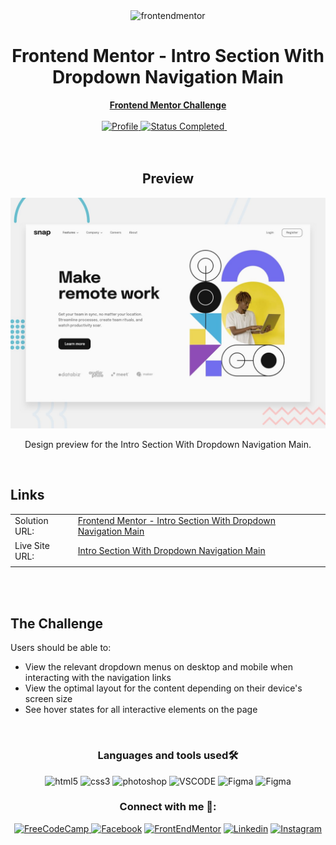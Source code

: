 <div align="center">
  <img src="https://www.frontendmentor.io/static/images/logo-mobile.svg" alt="frontendmentor" width="80">
  <h1>Frontend Mentor - Intro Section With Dropdown Navigation Main</h1>
  <a href="https://www.frontendmentor.io/challenges/intro-section-with-dropdown-navigation-ryaPetHE5"><strong>Frontend Mentor Challenge</strong></a>
</div>

<br>

<div align="center">
  <!-- Profiles -->
  <a href="https://www.frontendmentor.io/profile/jvssvj">
    <img src="https://img.shields.io/badge/Profile-jvssvj-fefefe?style=for-the-badge&logo=frontendmentor" alt="Profile">
  </a>

  <!-- Status -->
  <a href="#">
    <img src="https://img.shields.io/badge/Status-Completed-00CE80?style=for-the-badge" alt="Status Completed">
  </a> &nbsp;&nbsp;&nbsp;
</div>

<br />
<br />

<div align='center'>
  <h2>Preview</h2>
  <img src="./design/desktop-preview.jpg" alt="Intro Section With Dropdown Navigation Main Preview">
  <p>Design preview for the Intro Section With Dropdown Navigation Main.</p>
</div>

<br>


## Links

|||
| :----- | :----- |
| Solution URL: | [Frontend Mentor - Intro Section With Dropdown Navigation Main](https://www.frontendmentor.io/solutions/intro-component-with-signup-form-master-z_DMy2JYVI) |
| Live Site URL: | <a target href="https://jvssvj.github.io/Intro-Section-With-Dropdown-Navigation-Main/" target="_blank">Intro Section With Dropdown Navigation Main</a>
|||

<br>
<br>

## The Challenge

Users should be able to:
  - View the relevant dropdown menus on desktop and mobile when interacting with the navigation links
  - View the optimal layout for the content depending on their device's screen size
  - See hover states for all interactive elements on the page

<br>

<div align=center>
  <h3>Languages ​​and tools used🛠️</h3>
  <!--HTML5--> <img src="https://img.shields.io/badge/HTML5-E34F26?style=for-the-badge&logo=html5&logoColor=white" alt="html5" height="27"
  <!--CSS3--> <img src="https://img.shields.io/badge/CSS3-1572B6?style=for-the-badge&logo=css3&logoColor=white" alt="css3"  height="27"
  <!--Adobe Photoshop--> <img src="https://img.shields.io/badge/Adobe%20Photoshop-31A8FF?style=for-the-badge&logo=Adobe%20Photoshop&logoColor=black" alt="photoshop" height="27"
  <!--Visual Studio Code--> <img src="https://img.shields.io/badge/Visual_Studio-5C2D91?style=for-the-badge&logo=visual%20studio&logoColor=white" alt="VSCODE" height="27"
  <!--Figma--> <img src="https://img.shields.io/badge/Figma-F24E1E?style=for-the-badge&logo=figma&logoColor=white" alt="Figma" height="27"
  <!--GitHub Pages--> <img src="https://img.shields.io/badge/GitHub%20Pages-%23327FC7.svg?style=for-the-badge&logo=github&logoColor=white" alt="Figma" height="27"
</div>

<br>

<div align="center">
  <h3 align="center">Connect with me 🔗:</h3>
  <!--FreecodeCamp--><a href="https://www.freecodecamp.org/jvssvj7" target="_blank" rel="noreferrer"> <img src="https://img.shields.io/badge/freecodecamp-27273D?style=for-the-badge&logo=freecodecamp&logoColor=white" alt="FreeCodeCamp" height="27"</a>
  <!--Facebook--><a href="https://www.facebook.com/jvssvj7/" target="_blank" rel="noreferrer"> <img src="https://img.shields.io/badge/Facebook-1877F2?style=for-the-badge&logo=facebook&logoColor=white" alt="Facebook" height="27"/></a>
  <!--Frontend Mentor--><a href="https://www.frontendmentor.io/profile/jvssvj" target="_blank" rel="noreferrer"> <img src="https://img.shields.io/badge/-Frontend%20Mentor-5F3DC4?style=for-thebadge&logo=FrontendMentor&logoColor=white" alt="FrontEndMentor" height="27"/></a>
  <!--Linkedin--><a href="https://www.linkedin.com/in/jo%C3%A3o-vitor-62b518263/" target="_blank" rel="noreferrer"> <img src="https://img.shields.io/badge/LinkedIn-0077B5?style=for-the-badge&logo=linkedin&logoColor=white" alt="Linkedin" height="27"/></a>
  <!--Instagram--><a href="https://www.instagram.com/jvssvj7/" target="_blank" rel="noreferrer"> <img src="https://img.shields.io/badge/Instagram-E4405F?style=for-the-badge&logo=instagram&logoColor=white" alt="Instagram" height="27"/></a>
</div>
